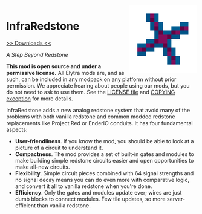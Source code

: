 <img src="icon.png" align="right" width="180px"/>

# InfraRedstone

[>> Downloads <<](https://github.com/elytra/InfraRedstone/releases)

*A Step Beyond Redstone*

**This mod is open source and under a permissive license.** All Elytra mods are,
and as such, can be included in any modpack on any platform without prior
permission. We appreciate hearing about people using our mods, but you do not
need to ask to use them. See the [LICENSE file](COPYING.gpl) and [COPYING exception](COPYING) for more details.

InfraRedstone adds a new analog redstone system that avoid many of the problems with both vanilla redstone and common modded redstone replacements like Project Red or EnderIO conduits. It has four fundamental aspects:

- **User-friendliness**. If you know the mod, you should be able to look at a picture of a circuit to understand it.
- **Compactness**. The mod provides a set of built-in gates and modules to make building simple redstone circuits easier and open opportunities to make all-new circuits.
- **Flexibility**. Simple circuit pieces combined with 64 signal strengths and no signal decay means you can do even more with comparative logic, and convert it all to vanilla redstone when you're done.
- **Efficiency**. Only the gates and modules update ever; wires are just dumb blocks to connect modules. Few tile updates, so more server-efficient than vanilla redstone.

